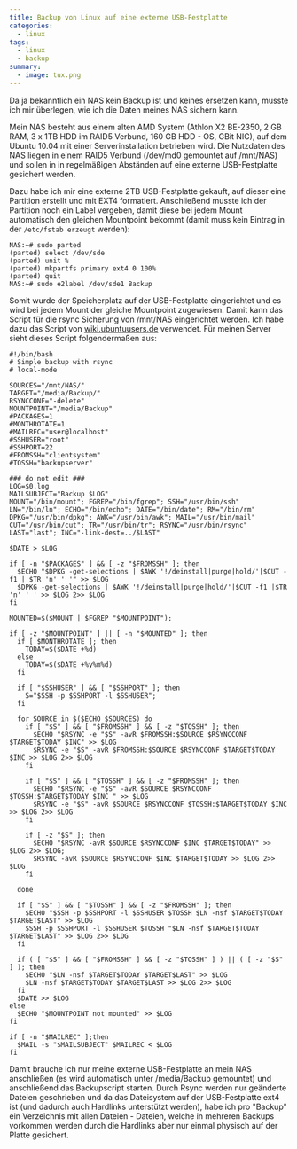 ```yaml
---
title: Backup von Linux auf eine externe USB-Festplatte
categories:
  - linux
tags:
  - linux
  - backup
summary:
  - image: tux.png  
---
```

Da ja bekanntlich ein NAS kein Backup ist und keines ersetzen kann, musste ich mir überlegen, wie ich die Daten meines NAS sichern kann.

Mein NAS besteht aus einem alten AMD System (Athlon X2 BE-2350, 2 GB RAM, 3 x 1TB HDD im RAID5 Verbund, 160 GB HDD - OS, GBit NIC), auf dem Ubuntu 10.04 mit einer Serverinstallation betrieben wird. Die Nutzdaten des NAS liegen in einem RAID5 Verbund (/dev/md0 gemountet auf /mnt/NAS) und sollen in in regelmäßigen Abständen auf eine externe USB-Festplatte gesichert werden.

Dazu habe ich mir eine externe 2TB USB-Festplatte gekauft, auf dieser eine Partition erstellt und mit EXT4 formatiert. Anschließend musste ich der Partition noch ein Label vergeben, damit diese bei jedem Mount automatisch den gleichen Mountpoint bekommt (damit muss kein Eintrag in der `/etc/fstab erzeugt` werden):

```
NAS:~# sudo parted
(parted) select /dev/sde
(parted) unit %
(parted) mkpartfs primary ext4 0 100%
(parted) quit
NAS:~# sudo e2label /dev/sde1 Backup
```
Somit wurde der Speicherplatz auf der USB-Festplatte eingerichtet und es wird bei jedem Mount der gleiche Mountpoint zugewiesen. Damit kann das Script für die rsync Sicherung von /mnt/NAS eingerichtet werden. Ich habe dazu das Script von [wiki.ubuntuusers.de](http://wiki.ubuntuusers.de/skripte/Backup_mit_RSYNC) verwendet. Für meinen Server sieht dieses Script folgendermaßen aus:

```
#!/bin/bash
# Simple backup with rsync
# local-mode

SOURCES="/mnt/NAS/"
TARGET="/media/Backup/"
RSYNCCONF="-delete"
MOUNTPOINT="/media/Backup"
#PACKAGES=1
#MONTHROTATE=1
#MAILREC="user@localhost"
#SSHUSER="root"
#SSHPORT=22
#FROMSSH="clientsystem"
#TOSSH="backupserver"

### do not edit ###
LOG=$0.log
MAILSUBJECT="Backup $LOG"
MOUNT="/bin/mount"; FGREP="/bin/fgrep"; SSH="/usr/bin/ssh"
LN="/bin/ln"; ECHO="/bin/echo"; DATE="/bin/date"; RM="/bin/rm"
DPKG="/usr/bin/dpkg"; AWK="/usr/bin/awk"; MAIL="/usr/bin/mail"
CUT="/usr/bin/cut"; TR="/usr/bin/tr"; RSYNC="/usr/bin/rsync"
LAST="last"; INC="-link-dest=../$LAST"

$DATE > $LOG

if [ -n "$PACKAGES" ] && [ -z "$FROMSSH" ]; then
  $ECHO "$DPKG -get-selections | $AWK '!/deinstall|purge|hold/'|$CUT -f1 | $TR 'n' ' '" >> $LOG
  $DPKG -get-selections | $AWK '!/deinstall|purge|hold/'|$CUT -f1 |$TR 'n' ' ' >> $LOG 2>> $LOG
fi

MOUNTED=$($MOUNT | $FGREP "$MOUNTPOINT");

if [ -z "$MOUNTPOINT" ] || [ -n "$MOUNTED" ]; then
  if [ $MONTHROTATE ]; then
    TODAY=$($DATE +%d)
  else
    TODAY=$($DATE +%y%m%d)
  fi

  if [ "$SSHUSER" ] && [ "$SSHPORT" ]; then
    S="$SSH -p $SSHPORT -l $SSHUSER";
  fi

  for SOURCE in $($ECHO $SOURCES) do
    if [ "$S" ] && [ "$FROMSSH" ] && [ -z "$TOSSH" ]; then
      $ECHO "$RSYNC -e "$S" -avR $FROMSSH:$SOURCE $RSYNCCONF $TARGET$TODAY $INC" >> $LOG
      $RSYNC -e "$S" -avR $FROMSSH:$SOURCE $RSYNCCONF $TARGET$TODAY $INC >> $LOG 2>> $LOG
    fi

    if [ "$S" ] && [ "$TOSSH" ] && [ -z "$FROMSSH" ]; then
      $ECHO "$RSYNC -e "$S" -avR $SOURCE $RSYNCCONF $TOSSH:$TARGET$TODAY $INC " >> $LOG
      $RSYNC -e "$S" -avR $SOURCE $RSYNCCONF $TOSSH:$TARGET$TODAY $INC >> $LOG 2>> $LOG
    fi

    if [ -z "$S" ]; then
      $ECHO "$RSYNC -avR $SOURCE $RSYNCCONF $INC $TARGET$TODAY" >> $LOG 2>> $LOG;
      $RSYNC -avR $SOURCE $RSYNCCONF $INC $TARGET$TODAY >> $LOG 2>> $LOG
    fi

  done

  if [ "$S" ] && [ "$TOSSH" ] && [ -z "$FROMSSH" ]; then
    $ECHO "$SSH -p $SSHPORT -l $SSHUSER $TOSSH $LN -nsf $TARGET$TODAY $TARGET$LAST" >> $LOG
    $SSH -p $SSHPORT -l $SSHUSER $TOSSH "$LN -nsf $TARGET$TODAY $TARGET$LAST" >> $LOG 2>> $LOG
  fi

  if ( [ "$S" ] && [ "$FROMSSH" ] && [ -z "$TOSSH" ] ) || ( [ -z "$S" ] ); then
    $ECHO "$LN -nsf $TARGET$TODAY $TARGET$LAST" >> $LOG
    $LN -nsf $TARGET$TODAY $TARGET$LAST >> $LOG 2>> $LOG
  fi
  $DATE >> $LOG
else
  $ECHO "$MOUNTPOINT not mounted" >> $LOG
fi

if [ -n "$MAILREC" ];then
  $MAIL -s "$MAILSUBJECT" $MAILREC < $LOG
fi
```

Damit brauche ich nur meine externe USB-Festplatte an mein NAS anschließen (es wird automatisch unter /media/Backup gemountet) und anschließend das Backupscript starten. Durch Rsync werden nur geänderte Dateien geschrieben und da das Dateisystem auf der USB-Festplatte ext4 ist (und dadurch auch Hardlinks unterstützt werden), habe ich pro "Backup" ein Verzeichnis mit allen Dateien - Dateien, welche in mehreren Backups vorkommen werden durch die Hardlinks aber nur einmal physisch auf der Platte gesichert.
